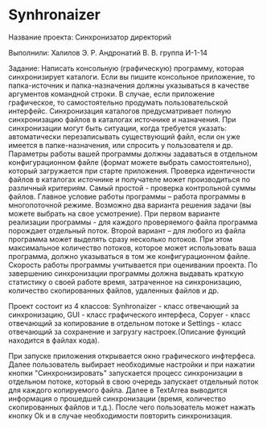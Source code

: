 # Synhronaizer
Название проекта: Синхронизатор директорий

Выполнили: Халилов Э. Р. Андронатий В. В. группа И-1-14

Задание: Написать консольную (графическую) программу, которая синхронизирует каталоги. Если вы пишите консольное приложение, то папка-источник и папка-назначения должны указываться в качестве аргументов командной строки. В случае, если приложение графическое, то самостоятельно продумать пользовательской интерфейс. Синхронизация каталогов предусматривает полную синхронизацию файлов в каталогах источнике и назначения. При синхронизации могут быть ситуации, когда требуется указать: автоматически перезаписывать существующий файл, если он уже имеется в папке-назначения, или спросить у пользователя и др. Параметры работы вашей программы должны задаваться в отдельном конфигурационном файле (формат можете выбрать самостоятельно), который загружается при старте приложения. Проверка идентичности файлов в каталогах источнике и получателе может производиться по различный критериям. Самый простой - проверка контрольной суммы файлов.
Главное условие работы программы – работа программы в многопоточной режиме. Возможно два варианта решения задачи (вы можете выбрать на свое усмотрение). При первом варианте реализации программы - для каждого проверяемого файла программа порождает отдельный поток. Второй вариант – для любого из файла программа может выделять сразу несколько потоков. При этом максимальное количество потоков, которое может использовать ваша программа, должно указываться в том же конфигурационном файле. Скорость работы программы учитывается при оценивании проекта.
По завершению синхронизации программы должна выдавать краткую статистику о своей работе время, затраченное на синхронизацию, количество скопированных файлов, удаленных файлов и др.

Проект состоит из 4 классов: Synhronaizer - класс отвечающий за синхронизацию, GUI - класс графического интерфеса, Сopyer - класс отвечающий за копирование в отдельном потоке и Settings - класс отвечающий за сохранение и загрузгу настроек.(Описание функций находится в файлах кода).

При запуске приложения открывается окно графического инфтерфеса. Далее пользователь выбирает необходимые настройки и при нажатии кнопки "Синхронизировать" запускается процесс синхронизации в отдельном потоке, который в свою очередь запускает отдельный поток для каждого копируемого файла. Далее в TextArrea выводится информация о прошедшей синхронизации (время, количество скопированных файлов и т.д.). После чего пользователь может нажать кнопку Ok и в случае необходимости повторить синхронизация.
